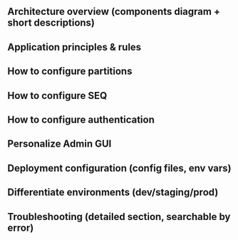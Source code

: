 ## Architecture overview (components diagram + short descriptions)

## Application principles & rules

## How to configure partitions

## How to configure SEQ

## How to configure authentication

## Personalize Admin GUI

## Deployment configuration (config files, env vars)

## Differentiate environments (dev/staging/prod)

## Troubleshooting (detailed section, searchable by error)
